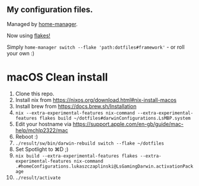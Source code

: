 ## My configuration files.

Managed by [home-manager](https://github.com/nix-community/home-manager).

Now using [flakes!](https://nix-community.github.io/home-manager/index.html#sec-flakes-standalone)

Simply `home-manager switch --flake 'path:dotfiles#framework'` - or roll your own :)


# macOS Clean install

1. Clone this repo.
2. Install nix from https://nixos.org/download.html#nix-install-macos
3. Install brew from https://docs.brew.sh/Installation
4. `nix --extra-experimental-features nix-command --extra-experimental-features flakes build ~/dotfiles#darwinConfigurations.LsMBP.system`
5. Edit your hostname via https://support.apple.com/en-gb/guide/mac-help/mchlp2322/mac
5. Reboot :)
5. `./result/sw/bin/darwin-rebuild switch --flake ~/dotfiles`
6. Set Spotlight to ⌘D ;)
7. `nix build --extra-experimental-features flakes --extra-experimental-features nix-command .#homeConfigurations.lukaszczaplinski@LsGamingDarwin.activationPackage`
8. `./result/activate`